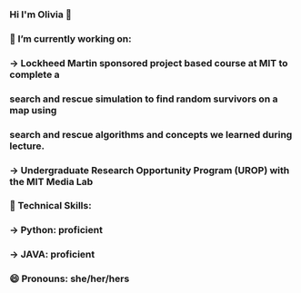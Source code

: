 ### Hi I'm Olivia 👋
### 
### 🔭 I’m currently working on: 
### -> Lockheed Martin sponsored project based course at MIT to complete a 
### search and rescue simulation to find random survivors on a map using
### search and rescue algorithms and concepts we learned during lecture.
### -> Undergraduate Research Opportunity Program (UROP) with the MIT Media Lab
### 
### 🌱 Technical Skills:
### -> Python: proficient
### -> JAVA: proficient
### 
### 😄 Pronouns: she/her/hers 

<!--
**Livy456/LIvy456** is a ✨ _special_ ✨ repository because its `README.md` (this file) appears on your GitHub profile.

Here are some ideas to get you started:

- 🔭 I’m currently working on ...
- 🌱 I’m currently learning ...
- 👯 I’m looking to collaborate on ...
- 🤔 I’m looking for help with ...
- 💬 Ask me about ...
- 📫 How to reach me: ...
- 😄 Pronouns: ...
- ⚡ Fun fact: ...
-->
